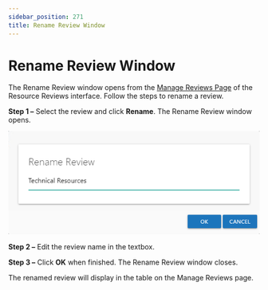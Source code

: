 ```yaml
---
sidebar_position: 271
title: Rename Review Window
---
```


# Rename Review Window

The Rename Review window opens from the [Manage Reviews Page](../Interface#Manage "Manage Reviews Page") of the Resource Reviews interface. Follow the steps to rename a review.

**Step 1 –** Select the review and click **Rename**. The Rename Review window opens.

![Rename Review window](../../../../../../../static/Content/Resources/Images/Access/General/Window/RenameReview.png "Rename Review window")

**Step 2 –** Edit the review name in the textbox.

**Step 3 –** Click **OK** when finished. The Rename Review window closes.

The renamed review will display in the table on the Manage Reviews page.
